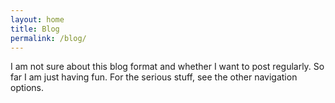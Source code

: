 ```yaml
---
layout: home
title: Blog
permalink: /blog/
---
```


I am not sure about this blog format and whether I want to post regularly. So far I am just having fun. For the serious stuff, see the other navigation options.